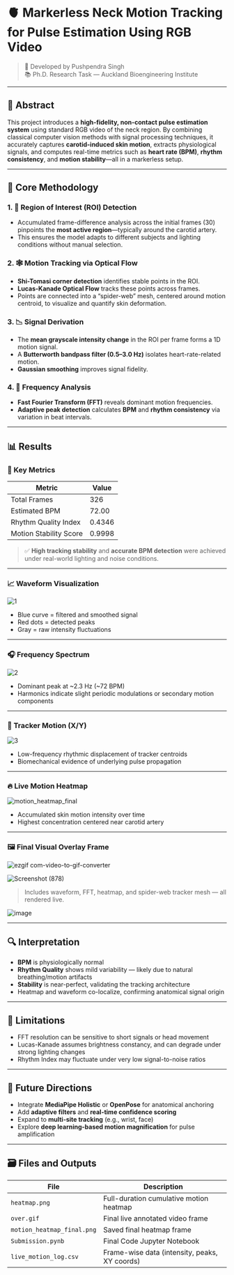 # 🫀 Markerless Neck Motion Tracking for Pulse Estimation Using RGB Video

> 📍 Developed by Pushpendra Singh  
> 📚 Ph.D. Research Task — Auckland Bioengineering Institute

---

## 📌 Abstract

This project introduces a **high-fidelity, non-contact pulse estimation system** using standard RGB video of the neck region. By combining classical computer vision methods with signal processing techniques, it accurately captures **carotid-induced skin motion**, extracts physiological signals, and computes real-time metrics such as **heart rate (BPM)**, **rhythm consistency**, and **motion stability**—all in a markerless setup.

---

## 🧠 Core Methodology

### 1. 🎯 Region of Interest (ROI) Detection
- Accumulated frame-difference analysis across the initial frames (30) pinpoints the **most active region**—typically around the carotid artery.
- This ensures the model adapts to different subjects and lighting conditions without manual selection.

### 2. 🕸️ Motion Tracking via Optical Flow
- **Shi-Tomasi corner detection** identifies stable points in the ROI.
- **Lucas-Kanade Optical Flow** tracks these points across frames.
- Points are connected into a “spider-web” mesh, centered around motion centroid, to visualize and quantify skin deformation.

### 3. 📉 Signal Derivation
- The **mean grayscale intensity change** in the ROI per frame forms a 1D motion signal.
- A **Butterworth bandpass filter (0.5–3.0 Hz)** isolates heart-rate-related motion.
- **Gaussian smoothing** improves signal fidelity.

### 4. 🧮 Frequency Analysis
- **Fast Fourier Transform (FFT)** reveals dominant motion frequencies.
- **Adaptive peak detection** calculates **BPM** and **rhythm consistency** via variation in beat intervals.

---

## 📊 Results

### 📌 Key Metrics

| Metric                       | Value    |
|-----------------------------|----------|
| Total Frames                | 326      |
| Estimated BPM               | 72.00    |
| Rhythm Quality Index        | 0.4346   |
| Motion Stability Score      | 0.9998   |

> ✅ **High tracking stability** and **accurate BPM detection** were achieved under real-world lighting and noise conditions.

---

### 📈 Waveform Visualization

![1](https://github.com/user-attachments/assets/51e9c572-6a89-4490-a180-d756466e37af)



- Blue curve = filtered and smoothed signal  
- Red dots = detected peaks  
- Gray = raw intensity fluctuations

---

### 🎧 Frequency Spectrum

![2](https://github.com/user-attachments/assets/81818c2f-988e-4d4a-bd69-611bf63c36a3)

- Dominant peak at ~2.3 Hz (~72 BPM)
- Harmonics indicate slight periodic modulations or secondary motion components

---

### 🧭 Tracker Motion (X/Y)

![3](https://github.com/user-attachments/assets/b0011653-e106-4718-98c2-38b50d782636)

- Low-frequency rhythmic displacement of tracker centroids
- Biomechanical evidence of underlying pulse propagation

---

### 🔥 Live Motion Heatmap

![motion_heatmap_final](https://github.com/user-attachments/assets/929026e0-1488-4abd-a2fc-16f5b5db8551)

- Accumulated skin motion intensity over time
- Highest concentration centered near carotid artery

---

### 🖼️ Final Visual Overlay Frame

![ezgif com-video-to-gif-converter](https://github.com/user-attachments/assets/b56c8670-eb0c-4490-95c0-3995782697f4)

![Screenshot (878)](https://github.com/user-attachments/assets/8856eb86-abe9-4eb3-a8bb-efd34bb59de9)

> Includes waveform, FFT, heatmap, and spider-web tracker mesh — all rendered live.

![image](https://github.com/user-attachments/assets/f32dea3e-8fc7-429e-80e3-2d7df00e71e9)

---

## 🔍 Interpretation

- **BPM** is physiologically normal
- **Rhythm Quality** shows mild variability — likely due to natural breathing/motion artifacts
- **Stability** is near-perfect, validating the tracking architecture
- Heatmap and waveform co-localize, confirming anatomical signal origin

---

## 🚧 Limitations

- FFT resolution can be sensitive to short signals or head movement
- Lucas-Kanade assumes brightness constancy, and can degrade under strong lighting changes
- Rhythm Index may fluctuate under very low signal-to-noise ratios

---

## 🚀 Future Directions

- Integrate **MediaPipe Holistic** or **OpenPose** for anatomical anchoring
- Add **adaptive filters** and **real-time confidence scoring**
- Expand to **multi-site tracking** (e.g., wrist, face)
- Explore **deep learning-based motion magnification** for pulse amplification

---

## 🗃️ Files and Outputs

| File                         | Description                                      |
|------------------------------|--------------------------------------------------|
| `heatmap.png`                | Full-duration cumulative motion heatmap          |
| `over.gif`                   | Final live annotated video frame                 |
| `motion_heatmap_final.png`   | Saved final heatmap frame                        |
| `Submission.pynb`            | Final Code Jupyter Notebook                      |
| `live_motion_log.csv`        | Frame-wise data (intensity, peaks, XY coords)    |



